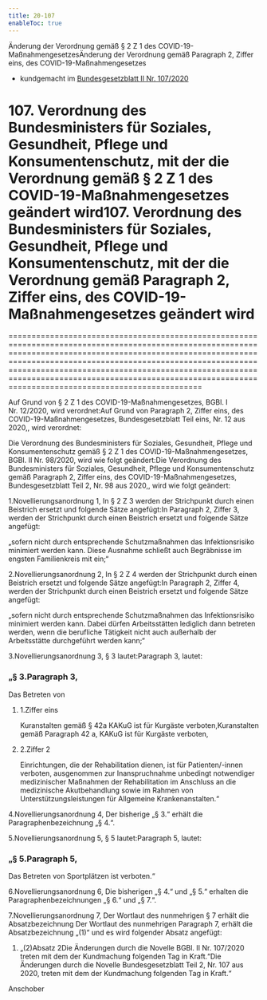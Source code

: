 ```yaml
---
title: 20-107
enableToc: true
---
```


Änderung der Verordnung gemäß § 2 Z 1 des COVID-19-MaßnahmengesetzesÄnderung der Verordnung gemäß Paragraph 2, Ziffer eins, des COVID-19-Maßnahmengesetzes

* kundgemacht im [Bundesgesetzblatt II Nr. 107/2020](https://www.ris.bka.gv.at/eli/bgbl/II/2020/107)

# 107\. Verordnung des Bundesministers für Soziales, Gesundheit, Pflege und Konsumentenschutz, mit der die Verordnung gemäß § 2 Z 1 des COVID-19-Maßnahmengesetzes geändert wird107\. Verordnung des Bundesministers für Soziales, Gesundheit, Pflege und Konsumentenschutz, mit der die Verordnung gemäß Paragraph 2, Ziffer eins, des COVID-19-Maßnahmengesetzes geändert wird
==============================================================================================================================================================================================================================================================================================================================================================================

Auf Grund von § 2 Z 1 des COVID-19-Maßnahmengesetzes, BGBl. I Nr. 12/2020, wird verordnet:Auf Grund von Paragraph 2, Ziffer eins, des COVID-19-Maßnahmengesetzes, Bundesgesetzblatt Teil eins, Nr. 12 aus 2020,, wird verordnet:

Die Verordnung des Bundesministers für Soziales, Gesundheit, Pflege und Konsumentenschutz gemäß § 2 Z 1 des COVID-19-Maßnahmengesetzes, BGBl. II Nr. 98/2020, wird wie folgt geändert:Die Verordnung des Bundesministers für Soziales, Gesundheit, Pflege und Konsumentenschutz gemäß Paragraph 2, Ziffer eins, des COVID-19-Maßnahmengesetzes, Bundesgesetzblatt Teil 2, Nr. 98 aus 2020,, wird wie folgt geändert:

1.Novellierungsanordnung 1, In § 2 Z 3 werden der Strichpunkt durch einen Beistrich ersetzt und folgende Sätze angefügt:In Paragraph 2, Ziffer 3, werden der Strichpunkt durch einen Beistrich ersetzt und folgende Sätze angefügt:

„sofern nicht durch entsprechende Schutzmaßnahmen das Infektionsrisiko minimiert werden kann. Diese Ausnahme schließt auch Begräbnisse im engsten Familienkreis mit ein;“

2.Novellierungsanordnung 2, In § 2 Z 4 werden der Strichpunkt durch einen Beistrich ersetzt und folgende Sätze angefügt:In Paragraph 2, Ziffer 4, werden der Strichpunkt durch einen Beistrich ersetzt und folgende Sätze angefügt:

„sofern nicht durch entsprechende Schutzmaßnahmen das Infektionsrisiko minimiert werden kann. Dabei dürfen Arbeitsstätten lediglich dann betreten werden, wenn die berufliche Tätigkeit nicht auch außerhalb der Arbeitsstätte durchgeführt werden kann;“

3.Novellierungsanordnung 3, § 3 lautet:Paragraph 3, lautet:

### „§ 3.Paragraph 3,

Das Betreten von

1.  1.Ziffer eins
    
    Kuranstalten gemäß § 42a KAKuG ist für Kurgäste verboten,Kuranstalten gemäß Paragraph 42 a, KAKuG ist für Kurgäste verboten,
    
2.  2.Ziffer 2
    
    Einrichtungen, die der Rehabilitation dienen, ist für Patienten/-innen verboten, ausgenommen zur Inanspruchnahme unbedingt notwendiger medizinischer Maßnahmen der Rehabilitation im Anschluss an die medizinische Akutbehandlung sowie im Rahmen von Unterstützungsleistungen für Allgemeine Krankenanstalten.“
    

4.Novellierungsanordnung 4, Der bisherige „§ 3.“ erhält die Paragraphenbezeichnung „§ 4.“.

5.Novellierungsanordnung 5, § 5 lautet:Paragraph 5, lautet:

### „§ 5.Paragraph 5,

Das Betreten von Sportplätzen ist verboten.“

6.Novellierungsanordnung 6, Die bisherigen „§ 4.“ und „§ 5.“ erhalten die Paragraphenbezeichnungen „§ 6.“ und „§ 7.“.

7.Novellierungsanordnung 7, Der Wortlaut des nunmehrigen § 7 erhält die Absatzbezeichnung Der Wortlaut des nunmehrigen Paragraph 7, erhält die Absatzbezeichnung „(1)“ und es wird folgender Absatz angefügt:

1.  „(2)Absatz 2Die Änderungen durch die Novelle BGBl. II Nr. 107/2020 treten mit dem der Kundmachung folgenden Tag in Kraft.“Die Änderungen durch die Novelle Bundesgesetzblatt Teil 2, Nr. 107 aus 2020, treten mit dem der Kundmachung folgenden Tag in Kraft.“
    

Anschober
